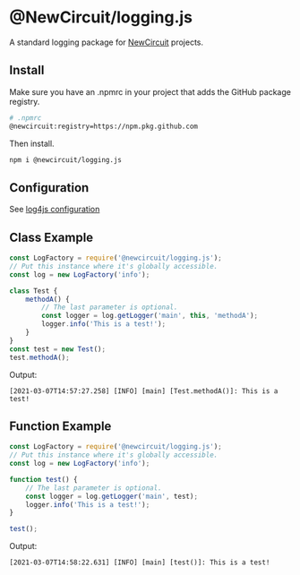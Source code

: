 # @NewCircuit/logging.js
A standard logging package for [NewCircuit](https://github.com/NewCircuit)
projects.


## Install
Make sure you have an .npmrc in your project that adds the GitHub package
registry.
```sh
# .npmrc
@newcircuit:registry=https://npm.pkg.github.com
```

Then install.
```sh
npm i @newcircuit/logging.js
```

## Configuration
See [log4js configuration](https://log4js-node.github.io/log4js-node/api.html)


## Class Example
```js
const LogFactory = require('@newcircuit/logging.js');
// Put this instance where it's globally accessible.
const log = new LogFactory('info');

class Test {
	methodA() {
		// The last parameter is optional.
		const logger = log.getLogger('main', this, 'methodA');
		logger.info('This is a test!');
	}
}
const test = new Test();
test.methodA();
```

Output:
```log
[2021-03-07T14:57:27.258] [INFO] [main] [Test.methodA()]: This is a test!
```


## Function Example
```js
const LogFactory = require('@newcircuit/logging.js');
// Put this instance where it's globally accessible.
const log = new LogFactory('info');

function test() {
	// The last parameter is optional.
	const logger = log.getLogger('main', test);
	logger.info('This is a test!');
}

test();
```

Output:
```log
[2021-03-07T14:58:22.631] [INFO] [main] [test()]: This is a test!
```
